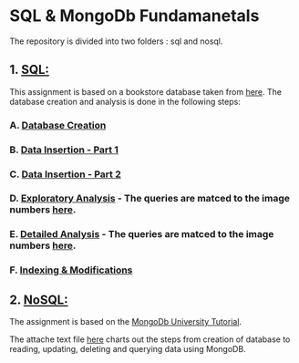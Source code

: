 # SQL & MongoDb Fundamanetals

The repository is divided into two folders : sql and nosql.

## 1. [SQL:]( https://github.com/vishalpuri13/swe_sql_nosql/tree/main/sql)
This assignment is based on a bookstore database taken from [here](https://help.tableau.com/current/pro/desktop/en-us/bookshop_data.htm).
The database creation and analysis is done in the following steps:
### A. [Database Creation](https://github.com/vishalpuri13/swe_sql_nosql/blob/main/sql/sql_bookstore_db_creation.sql)
### B. [Data Insertion - Part 1](https://github.com/vishalpuri13/swe_sql_nosql/blob/main/sql/sql_data_insert_file1.sql)
### C. [Data Insertion - Part 2](https://github.com/vishalpuri13/swe_sql_nosql/blob/main/sql/sql_data_insert_file2_ratings_sales.sql)
### D. [Exploratory Analysis](https://github.com/vishalpuri13/swe_sql_nosql/blob/main/sql/sql_exploratory_queries.sql) - The queries are matced to the image numbers [here](https://github.com/vishalpuri13/swe_sql_nosql/tree/main/sql/images).
### E. [Detailed Analysis](https://github.com/vishalpuri13/swe_sql_nosql/blob/main/sql/sql_detailed_data_analysis.sql) - The queries are matced to the image numbers [here](https://github.com/vishalpuri13/swe_sql_nosql/tree/main/sql/images).
### F. [Indexing & Modifications](https://github.com/vishalpuri13/swe_sql_nosql/blob/main/sql/sql_indexation%20and%20modification.sql)


## 2. [NoSQL:](https://github.com/vishalpuri13/swe_sql_nosql/tree/main/nosql)

The assignment is based on the [MongoDb University Tutorial](https://learn.mongodb.com/learning-paths/introduction-to-mongodb). 

The attache text file [here](https://github.com/vishalpuri13/swe_sql_nosql/blob/main/nosql/mongoDbTutorial.txt) charts out the steps from creation of database to reading, updating, deleting and querying data using MongoDB.
